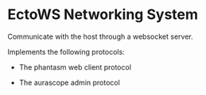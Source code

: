 EctoWS Networking System
========================

Communicate with the host through a websocket server.

Implements the following protocols:

- The phantasm web client protocol

- The aurascope admin protocol
